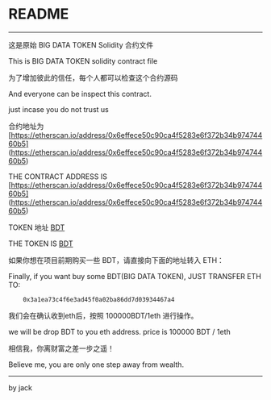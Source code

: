 # README
----
这是原始 BIG DATA TOKEN Solidity 合约文件

This is BIG DATA TOKEN solidity contract file

为了增加彼此的信任，每个人都可以检查这个合约源码

And everyone can be inspect this contract.

just incase you do not trust us

合约地址为 [https://etherscan.io/address/0x6effece50c90ca4f5283e6f372b34b97474460b5]
(https://etherscan.io/address/0x6effece50c90ca4f5283e6f372b34b97474460b5)

THE CONTRACT ADDRESS IS [https://etherscan.io/address/0x6effece50c90ca4f5283e6f372b34b97474460b5]
(https://etherscan.io/address/0x6effece50c90ca4f5283e6f372b34b97474460b5)

TOKEN 地址 [BDT](https://etherscan.io/token/0x6effece50c90ca4f5283e6f372b34b97474460b5)

THE TOKEN IS [BDT](https://etherscan.io/token/0x6effece50c90ca4f5283e6f372b34b97474460b5)

如果你想在项目前期购买一些 BDT，请直接向下面的地址转入 ETH：

Finally, if you want buy some BDT(BIG DATA TOKEN), JUST TRANSFER ETH TO:

        0x3a1ea73c4f6e3ad45f0a02ba86dd7d03934467a4

我们会在确认收到eth后，按照 100000BDT/1eth 进行操作。

we will be drop BDT to you eth address. price is 100000 BDT / 1eth

相信我，你离财富之差一步之遥！

Believe me, you are only one step away from wealth.

----

by jack